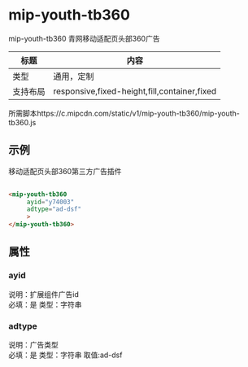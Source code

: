 # mip-youth-tb360

mip-youth-tb360 青网移动适配页头部360广告

标题|内容
----|----
类型|通用，定制
支持布局|responsive,fixed-height,fill,container,fixed
所需脚本https://c.mipcdn.com/static/v1/mip-youth-tb360/mip-youth-tb360.js

## 示例

移动适配页头部360第三方广告插件
```html
	
<mip-youth-tb360
     ayid="y74003"
	 adtype="ad-dsf"
     >
</mip-youth-tb360>
```

## 属性

### ayid

说明：扩展组件广告id  
必填：是
类型：字符串

### adtype

说明：广告类型  
必填：是
类型：字符串
取值:ad-dsf
 